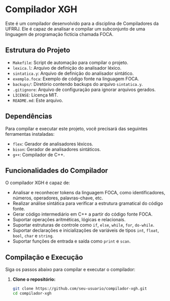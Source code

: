 # Compilador XGH

Este é um compilador desenvolvido para a disciplina de Compiladores da UFRRJ. Ele é capaz de analisar e compilar um subconjunto de uma linguagem de programação fictícia chamada FOCA.

## Estrutura do Projeto

- `Makefile`: Script de automação para compilar o projeto.
- `lexica.l`: Arquivo de definição do analisador léxico.
- `sintatica.y`: Arquivo de definição do analisador sintático.
- `exemplo.foca`: Exemplo de código fonte na linguagem FOCA.
- `backups/`: Diretório contendo backups do arquivo `sintatica.y`.
- `.gitignore`: Arquivo de configuração para ignorar arquivos gerados.
- `LICENSE`: Licença MIT.
- `README.md`: Este arquivo.

## Dependências

Para compilar e executar este projeto, você precisará das seguintes ferramentas instaladas:

- `flex`: Gerador de analisadores léxicos.
- `bison`: Gerador de analisadores sintáticos.
- `g++`: Compilador de C++.

## Funcionalidades do Compilador

O compilador XGH é capaz de:

- Analisar e reconhecer tokens da linguagem FOCA, como identificadores, números, operadores, palavras-chave, etc.
- Realizar análise sintática para verificar a estrutura gramatical do código fonte.
- Gerar código intermediário em C++ a partir do código fonte FOCA.
- Suportar operações aritméticas, lógicas e relacionais.
- Suportar estruturas de controle como `if`, `else`, `while`, `for`, `do-while`.
- Suportar declarações e inicializações de variáveis de tipos `int`, `float`, `bool`, `char` e `string`.
- Suportar funções de entrada e saída como `print` e `scan`.

## Compilação e Execução

Siga os passos abaixo para compilar e executar o compilador:

1. **Clone o repositório:**

   ```sh
   git clone https://github.com/seu-usuario/compilador-xgh.git
   cd compilador-xgh